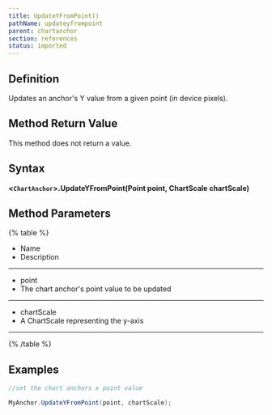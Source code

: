 ```yaml
---
title: UpdateYFromPoint()
pathName: updateyfrompoint
parent: chartanchor
section: references
status: imported
---
```


## Definition

Updates an anchor's Y value from a given point (in device pixels).

## Method Return Value

This method does not return a value.

## Syntax

**<`ChartAnchor`>.UpdateYFromPoint(Point point, ChartScale chartScale)**

## Method Parameters

{% table %}

* Name
* Description

---

* point
* The chart anchor's point value to be updated

---

* chartScale
* A ChartScale representing the y-axis

---

{% /table %}

## Examples

```csharp
//set the chart anchors x point value

MyAnchor.UpdateYFromPoint(point, chartScale);
```

